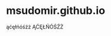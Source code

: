 # msudomir.github.io
<!doctype html>
<html lang=pl>
<meta charset=utf-8>
<title>Minimalny dokument HTML5</title>
<p>ąćęłńóśźż ĄĆĘŁŃÓŚŹŻ</p>
